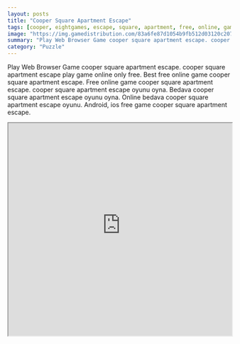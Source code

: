 ```yaml
---
layout: posts
title: "Cooper Square Apartment Escape"
tags: [cooper, eightgames, escape, square, apartment, free, online, games, oyna, game, free, games, play, play, games]
image: "https://img.gamedistribution.com/83a6fe87d1054b9fb512d03120c2070f.jpg"
summary: "Play Web Browser Game cooper square apartment escape. cooper square apartment escape play game online only free. Best free online game cooper square apartment escape. Free online game cooper square apartment escape. cooper square apartment escape oyunu oyna. Bedava cooper square apartment escape oyunu oyna. Online bedava cooper square apartment escape oyunu. Android, ios free game cooper square apartment escape."
category: "Puzzle"
---
```


Play Web Browser Game cooper square apartment escape. cooper square apartment escape play game online only free. Best free online game cooper square apartment escape. Free online game cooper square apartment escape. cooper square apartment escape oyunu oyna. Bedava cooper square apartment escape oyunu oyna. Online bedava cooper square apartment escape oyunu. Android, ios free game cooper square apartment escape.

<iframe width="100%" height="480px;" src="https://flash.gamedistribution.com?game=83a6fe87d1054b9fb512d03120c2070f"></iframe>